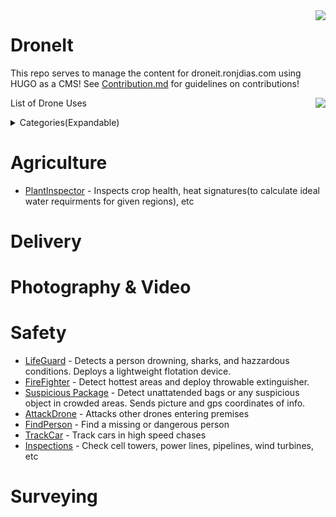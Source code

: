 
<img align="right" src="https://i.imgur.com/p8jenZt.png" style="width=15%">

# DroneIt
This repo serves to manage the content for droneit.ronjdias.com using HUGO as a CMS! See [Contribution.md](CONTRIBUTING.md) for guidelines on contributions! 

<img align="right" src="https://imgur.com/YFboEyr.png" style="width=15%">


List of Drone Uses

<details>
<summary>Categories(Expandable)</summary>

* [Agriculture](#agriculture)
* [Delivery](#delivery)
* [Photography & Video](#photography--video)
* [Safety](#safety)
* [Surveying](#surveying)
</details>

# Agriculture
* [PlantInspector](uses/PlantInspector.md) - Inspects crop health, heat signatures(to calculate ideal water requirments for given regions), etc
# Delivery

# Photography & Video


# Safety
* [LifeGuard](uses/LifeGuard.md) - Detects a person drowning, sharks, and hazzardous conditions. Deploys a lightweight flotation device. 
* [FireFighter](uses/FireFighter.md) - Detect hottest areas and deploy throwable extinguisher.
* [Suspicious Package](uses/SuspiciousPackage.md) - Detect unattatended bags or any suspicious object in crowded areas. Sends picture and gps coordinates of info.
* [AttackDrone](uses/AttackDrone.md) - Attacks other drones entering premises
* [FindPerson](uses/FindPerson.md) - Find a missing or dangerous person
* [TrackCar](uses/TrackCar.md) - Track cars in high speed chases
* [Inspections](uses/Inspections.md) - Check cell towers, power lines, pipelines, wind turbines, etc


# Surveying
